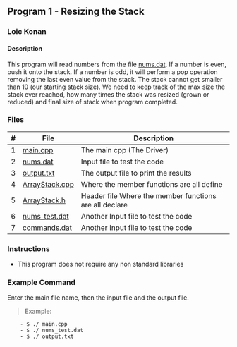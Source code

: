 ## Program 1 - Resizing the Stack

### Loic Konan

#### Description

This program will read numbers from the file [nums.dat](nums.dat).
If a number is even, push it onto the stack.
If a number is odd, it will perform a pop operation removing the last even value from the stack.
The stack cannot get smaller than 10 (our starting stack size).
We need to keep track of the max size the stack ever reached,
how many times the stack was resized (grown or reduced) and
final size of stack when program completed.

### Files

|   #   | File                             | Description                                            |
| :---: | -------------------------------- | ------------------------------------------------------ |
|   1   | [main.cpp](main.cpp)             | The main cpp  (The Driver)                             |
|   2   | [nums.dat](nums.dat)             | Input file to test the code                            |
|   3   | [output.txt](output.txt)         | The output file to print the results                   |
|   4   | [ArrayStack.cpp](ArrayStack.cpp) | Where the member functions are all define              |
|   5   | [ArrayStack.h](ArrayStack.h)     | Header file Where the member functions are all declare |
|   6   | [nums_test.dat](nums_test.dat)   | Another Input file to test the code                    |
|   7   | [commands.dat](commands.dat)     | Another Input file to test the code                    |

### Instructions

- This program does not require any non standard libraries

### Example Command

 Enter the main file name, then the input file and the output file.
>
> Example:
>>
        - $ ./ main.cpp
        - $ ./ nums_test.dat
        - $ ./ output.txt
